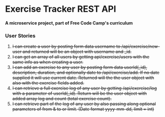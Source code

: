 # Exercise Tracker REST API

#### A microservice project, part of Free Code Camp's curriculum

### User Stories

1. ~~I can create a user by posting form data username to /api/exercise/new-user and returned will be an object with username and _id.~~
2. ~~I can get an array of all users by getting api/exercise/users with the same info as when creating a user.~~
3. ~~I can add an exercise to any user by posting form data userId(_id), description, duration, and optionally date to /api/exercise/add. If no date supplied it will use current date. Returned will the the user object with also with the exercise fields added.~~
4. ~~I can retrieve a full exercise log of any user by getting /api/exercise/log with a parameter of userId(_id). Return will be the user object with added array log and count (total exercise count).~~
5. ~~I can retrieve part of the log of any user by also passing along optional parameters of from & to or limit. (Date format yyyy-mm-dd, limit = int)~~
